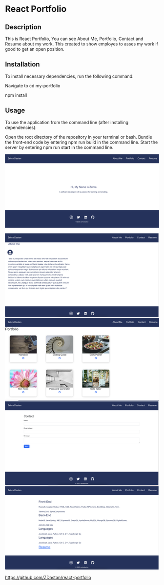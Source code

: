 # React Portfolio

## Description

This is React Portfolio, You can see About Me, Portfolio, Contact and Resume about my work.
This created to show employes to asses my work if good to get an open position.


## Installation
To install necessary dependencies, run the following command:

Navigate to cd my-portfolio

npm install

## Usage

To use the application from the command line (after installing dependencies):

Open the root directory of the repository in your terminal or bash. Bundle the front-end code by entering npm run build in the command line. Start the server by entering npm run start in the command line.

![alt text](./src/assets/page5.png)
![alt text](./src/assets/page1.png)
![alt text](./src/assets/page2.png)
![alt text](./src/assets/page3.png)
![alt text](./src/assets/page4.png)


 https://github.com/ZDastan/react-portfolio


